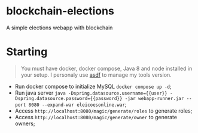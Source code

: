 # blockchain-elections

A simple elections webapp with blockchain

# Starting

> You must have docker, docker compose, Java 8 and node installed in your setup. I personaly use [asdf](https://asdf-vm.com/guide/introduction.html) to manage my tools version.

- Run docker compose to initialize MySQL `docker compose up -d`;
- Run java server `java -Dspring.datasource.username={{user}} -Dspring.datasource.password={{password}} -jar webapp-runner.jar --port 8080 --expand-war eleicoesonline.war`;
- Access `http://localhost:8080/magic/generate/roles` to generate roles;
- Access `http://localhost:8080/magic/generate/owner` to generate owners;
